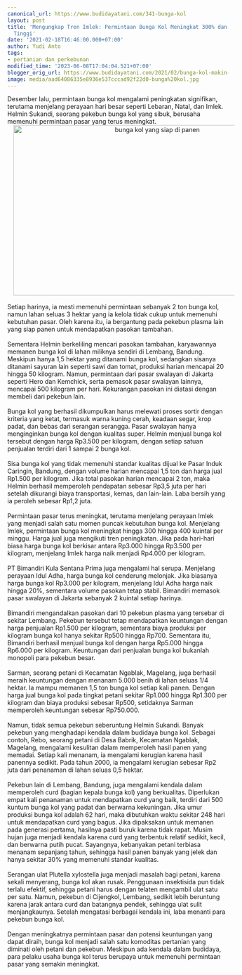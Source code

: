 ```yaml
---
canonical_url: https://www.budidayatani.com/341-bunga-kol
layout: post
title: 'Mengungkap Tren Imlek: Permintaan Bunga Kol Meningkat 300% dan Harga Melambung
  Tinggi'
date: '2021-02-18T16:46:00.000+07:00'
author: Yudi Anto
tags:
- pertanian dan perkebunan
modified_time: '2023-06-08T17:04:04.521+07:00'
blogger_orig_url: https://www.budidayatani.com/2021/02/bunga-kol-makin-ditunggu-pasar.html
image: media/aad64086335e8936e537cccad92f22d0-bunga%20kol.jpg
---
```

<div>Desember lalu, permintaan bunga kol mengalami peningkatan signifikan, terutama menjelang perayaan hari besar seperti Lebaran, Natal, dan Imlek. Helmin Sukandi, seorang pekebun bunga kol yang sibuk, berusaha memenuhi permintaan pasar yang terus meningkat.&nbsp;</div><div class="separator" style="clear: both; text-align: center;"><a href="https://blogger.googleusercontent.com/img/b/R29vZ2xl/AVvXsEiGJhNHm0g4s8K0PMgbMS3wglcPxeveLGEdvnXKaz0JemaMfpT95ViwRkhdle3RLP_KWJEOHMiURoXppjsxS9dbt_mqokNVQQicIqW-1L6AHI9wbTSxo6lXhZTlInPEgMNCE3LoproOXZDPJQIYDJjRWOB9XhdnmbZdt6LNahOBjO2ZX52ZMVNOhelO-A/s1977/bunga%20kol.jpg" imageanchor="1" style="margin-left: 1em; margin-right: 1em;"><img alt="bunga kol yang siap di panen" border="0" data-original-height="1200" data-original-width="1977" height="388" src="https://blogger.googleusercontent.com/img/b/R29vZ2xl/AVvXsEiGJhNHm0g4s8K0PMgbMS3wglcPxeveLGEdvnXKaz0JemaMfpT95ViwRkhdle3RLP_KWJEOHMiURoXppjsxS9dbt_mqokNVQQicIqW-1L6AHI9wbTSxo6lXhZTlInPEgMNCE3LoproOXZDPJQIYDJjRWOB9XhdnmbZdt6LNahOBjO2ZX52ZMVNOhelO-A/w640-h388/bunga%20kol.jpg" width="640" /></a></div><div><br /></div><div>Setiap harinya, ia mesti memenuhi permintaan sebanyak 2 ton bunga kol, namun lahan seluas 3 hektar yang ia kelola tidak cukup untuk memenuhi kebutuhan pasar. Oleh karena itu, ia bergantung pada pekebun plasma lain yang siap panen untuk mendapatkan pasokan tambahan.</div><div><br /></div><div>Sementara Helmin berkeliling mencari pasokan tambahan, karyawannya memanen bunga kol di lahan miliknya sendiri di Lembang, Bandung. Meskipun hanya 1,5 hektar yang ditanami bunga kol, sedangkan sisanya ditanami sayuran lain seperti sawi dan tomat, produksi harian mencapai 20 hingga 50 kilogram. Namun, permintaan dari pasar swalayan di Jakarta seperti Hero dan Kemchick, serta pemasok pasar swalayan lainnya, mencapai 500 kilogram per hari. Kekurangan pasokan ini diatasi dengan membeli dari pekebun lain.</div><div><br /></div><div>Bunga kol yang berhasil dikumpulkan harus melewati proses sortir dengan kriteria yang ketat, termasuk warna kuning cerah, keadaan segar, krop padat, dan bebas dari serangan serangga. Pasar swalayan hanya menginginkan bunga kol dengan kualitas super. Helmin menjual bunga kol tersebut dengan harga Rp3.500 per kilogram, dengan setiap satuan penjualan terdiri dari 1 sampai 2 bunga kol.</div><div><br /></div><div>Sisa bunga kol yang tidak memenuhi standar kualitas dijual ke Pasar Induk Caringin, Bandung, dengan volume harian mencapai 1,5 ton dan harga jual Rp1.500 per kilogram. Jika total pasokan harian mencapai 2 ton, maka Helmin berhasil memperoleh pendapatan sebesar Rp3,5 juta per hari setelah dikurangi biaya transportasi, kemas, dan lain-lain. Laba bersih yang ia peroleh sebesar Rp1,2 juta.</div><div><br /></div><div>Permintaan pasar terus meningkat, terutama menjelang perayaan Imlek yang menjadi salah satu momen puncak kebutuhan bunga kol. Menjelang Imlek, permintaan bunga kol meningkat hingga 300 hingga 400 kuintal per minggu. Harga jual juga mengikuti tren peningkatan. Jika pada hari-hari biasa harga bunga kol berkisar antara Rp3.000 hingga Rp3.500 per kilogram, menjelang Imlek harga naik menjadi Rp4.000 per kilogram.</div><div><br /></div><div>PT Bimandiri Kula Sentana Prima juga mengalami hal serupa. Menjelang perayaan Idul Adha, harga bunga kol cenderung melonjak. Jika biasanya harga bunga kol Rp3.000 per kilogram, menjelang Idul Adha harga naik hingga 20%, sementara volume pasokan tetap stabil. Bimandiri memasok pasar swalayan di Jakarta sebanyak 2 kuintal setiap harinya.</div><div><br /></div><div>Bimandiri mengandalkan pasokan dari 10 pekebun plasma yang tersebar di sekitar Lembang. Pekebun tersebut tetap mendapatkan keuntungan dengan harga penjualan Rp1.500 per kilogram, sementara biaya produksi per kilogram bunga kol hanya sekitar Rp500 hingga Rp700. Sementara itu, Bimandiri berhasil menjual bunga kol dengan harga Rp5.000 hingga Rp6.000 per kilogram. Keuntungan dari penjualan bunga kol bukanlah monopoli para pekebun besar.</div><div><br /></div><div>Sarman, seorang petani di Kecamatan Ngablak, Magelang, juga berhasil meraih keuntungan dengan menanam 5.000 benih di lahan seluas 1/4 hektar. Ia mampu memanen 1,5 ton bunga kol setiap kali panen. Dengan harga jual bunga kol pada tingkat petani sekitar Rp1.000 hingga Rp1.300 per kilogram dan biaya produksi sebesar Rp500, setidaknya Sarman memperoleh keuntungan sebesar Rp750.000.</div><div><br /></div><div>Namun, tidak semua pekebun seberuntung Helmin Sukandi. Banyak pekebun yang menghadapi kendala dalam budidaya bunga kol. Sebagai contoh, Rebo, seorang petani di Desa Babrik, Kecamatan Ngablak, Magelang, mengalami kesulitan dalam memperoleh hasil panen yang memadai. Setiap kali menanam, ia mengalami kerugian karena hasil panennya sedikit. Pada tahun 2000, ia mengalami kerugian sebesar Rp2 juta dari penanaman di lahan seluas 0,5 hektar.</div><div><br /></div><div>Pekebun lain di Lembang, Bandung, juga mengalami kendala dalam memperoleh curd (bagian kepala bunga kol) yang berkualitas. Diperlukan empat kali penanaman untuk mendapatkan curd yang baik, terdiri dari 500 kuntum bunga kol yang padat dan berwarna kekuningan. Jika umur produksi bunga kol adalah 62 hari, maka dibutuhkan waktu sekitar 248 hari untuk mendapatkan curd yang bagus. Jika dipaksakan untuk memanen pada generasi pertama, hasilnya pasti buruk karena tidak rapat. Musim hujan juga menjadi kendala karena curd yang terbentuk relatif sedikit, kecil, dan berwarna putih pucat. Sayangnya, kebanyakan petani terbiasa menanam sepanjang tahun, sehingga hasil panen banyak yang jelek dan hanya sekitar 30% yang memenuhi standar kualitas.</div><div><br /></div><div>Serangan ulat Plutella xylostella juga menjadi masalah bagi petani, karena sekali menyerang, bunga kol akan rusak. Penggunaan insektisida pun tidak terlalu efektif, sehingga petani harus dengan telaten mengambil ulat satu per satu. Namun, pekebun di Cijengkol, Lembang, sedikit lebih beruntung karena jarak antara curd dan batangnya pendek, sehingga ulat sulit menjangkaunya. Setelah mengatasi berbagai kendala ini, laba menanti para pekebun bunga kol.</div><div><br /></div><div>Dengan meningkatnya permintaan pasar dan potensi keuntungan yang dapat diraih, bunga kol menjadi salah satu komoditas pertanian yang diminati oleh petani dan pekebun. Meskipun ada kendala dalam budidaya, para pelaku usaha bunga kol terus berupaya untuk memenuhi permintaan pasar yang semakin meningkat.</div>
